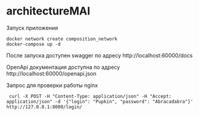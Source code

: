 # architectureMAI

Запуск приложения 

```commandline
docker network create composition_network
docker-compose up -d
```

После запуска доступен swagger по адресу http://localhost:60000/docs

OpenApi документация доступна по адресу http://localhost:60000/openapi.json

Запрос для проверки работы nginx
```
 curl -X POST -H "Content-Type: application/json" -H "Accept: application/json" -d '{"login": "Pupkin", "password": "Abracadabra"}' http://127.0.0.1:8080/login/
```
